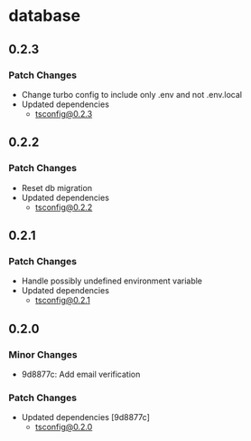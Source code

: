 # database

## 0.2.3

### Patch Changes

- Change turbo config to include only .env and not .env.local
- Updated dependencies
  - tsconfig@0.2.3

## 0.2.2

### Patch Changes

- Reset db migration
- Updated dependencies
  - tsconfig@0.2.2

## 0.2.1

### Patch Changes

- Handle possibly undefined environment variable
- Updated dependencies
  - tsconfig@0.2.1

## 0.2.0

### Minor Changes

- 9d8877c: Add email verification

### Patch Changes

- Updated dependencies [9d8877c]
  - tsconfig@0.2.0
